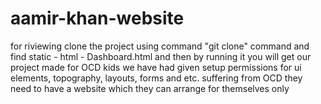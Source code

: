 ﻿# aamir-khan-website
for riviewing clone the project using command "git clone" command 
and find static - html - Dashboard.html and then by running it you will get our project made for OCD kids
we have had given setup permissions for ui elements, topography, layouts, forms and etc.
suffering from OCD they need to have a website which they can arrange for themselves only
